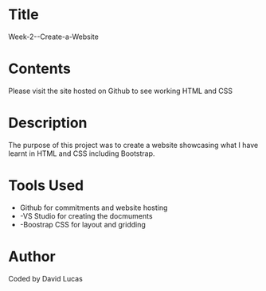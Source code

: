 # Title
<p>Week-2--Create-a-Website</p>

# Contents
<p>Please visit the site hosted on Github to see working HTML and CSS</p>

# Description
<p>The purpose of this project was to create a website showcasing what I have learnt in HTML and CSS including Bootstrap.</P>

# Tools Used
<ul>
<li>Github for commitments and website hosting </li>
<li>-VS Studio for creating the docmuments </li>
<li>-Boostrap CSS for layout and gridding </li>
</ul>

# Author
<p>Coded by David Lucas</p>